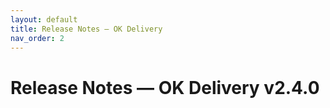 ```yaml
---
layout: default
title: Release Notes — OK Delivery
nav_order: 2
---
```

# Release Notes — OK Delivery v2.4.0

